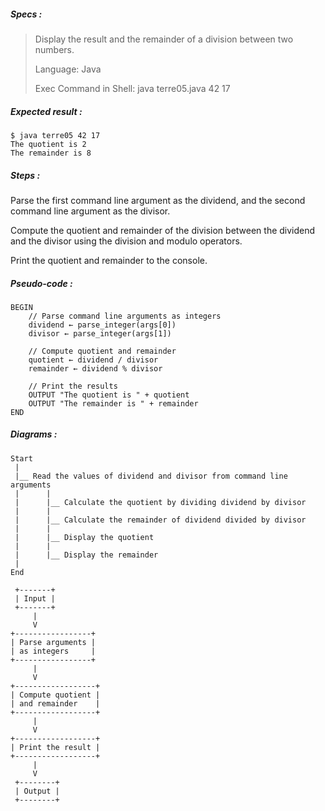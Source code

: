 ##### Specs :

> Display the result and the remainder of a division between two numbers.
>
> Language: Java
>
> Exec Command in Shell: java terre05.java 42 17

##### Expected result :

```
$ java terre05 42 17
The quotient is 2
The remainder is 8
```

##### Steps :

Parse the first command line argument as the dividend,
and the second command line argument as the divisor.

Compute the quotient and remainder of the division
between the dividend and the divisor
using the division and modulo operators.

Print the quotient and remainder to the console.

##### Pseudo-code :

```
BEGIN
    // Parse command line arguments as integers
    dividend ← parse_integer(args[0])
    divisor ← parse_integer(args[1])

    // Compute quotient and remainder
    quotient ← dividend / divisor
    remainder ← dividend % divisor

    // Print the results
    OUTPUT "The quotient is " + quotient
    OUTPUT "The remainder is " + remainder
END
```

##### Diagrams :

```
Start
 |
 |__ Read the values of dividend and divisor from command line arguments
 |      |
 |      |__ Calculate the quotient by dividing dividend by divisor
 |      |
 |      |__ Calculate the remainder of dividend divided by divisor
 |      |
 |      |__ Display the quotient
 |      |
 |      |__ Display the remainder
 |
End
```

```
 +-------+
 | Input |
 +-------+
     |
     V
+-----------------+
| Parse arguments |
| as integers     |
+-----------------+
     |
     V
+------------------+
| Compute quotient |
| and remainder    |
+------------------+
     |
     V
+------------------+
| Print the result |
+------------------+
     |
     V
 +--------+
 | Output |
 +--------+
```
